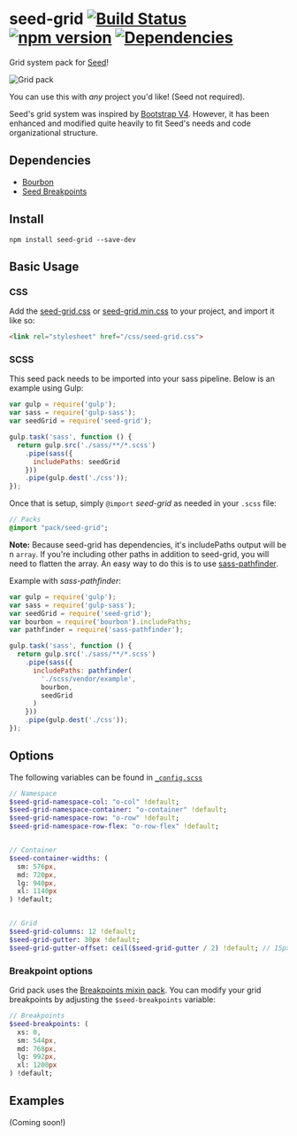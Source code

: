 # seed-grid [![Build Status](https://travis-ci.org/helpscout/seed-grid.svg?branch=master)](https://travis-ci.org/helpscout/seed-grid) [![npm version](https://badge.fury.io/js/seed-grid.svg)](https://badge.fury.io/js/seed-grid) [![Dependencies](https://david-dm.org/helpscout/seed-grid.svg)](https://david-dm.org/helpscout/seed-grid)
Grid system pack for [Seed](https://github.com/helpscout/seed)!

![Grid pack](https://raw.githubusercontent.com/helpscout/seed-grid/master/grid-pack.png)

You can use this with *any* project you'd like! (Seed not required).

Seed's grid system was inspired by [Bootstrap V4](https://github.com/twbs/bootstrap/tree/v4-dev).
However, it has been enhanced and modified quite heavily to fit Seed's needs and code organizational structure.

## Dependencies

* [Bourbon](https://github.com/thoughtbot/bourbon)
* [Seed Breakpoints](https://github.com/helpscout/seed-breakpoints)

## Install
```
npm install seed-grid --save-dev
```

## Basic Usage

### CSS
Add the [seed-grid.css](https://github.com/helpscout/seed-grid/blob/master/dist/seed-grid.css) or [seed-grid.min.css](https://github.com/helpscout/seed-grid/blob/master/dist/seed-grid.min.css) to your project, and import it like so:

```html
<link rel="stylesheet" href="/css/seed-grid.css">
```

### SCSS
This seed pack needs to be imported into your sass pipeline. Below is an example using Gulp:


```javascript
var gulp = require('gulp');
var sass = require('gulp-sass');
var seedGrid = require('seed-grid');

gulp.task('sass', function () {
  return gulp.src('./sass/**/*.scss')
    .pipe(sass({
      includePaths: seedGrid
    }))
    .pipe(gulp.dest('./css'));
});
```

Once that is setup, simply `@import` *seed-grid* as needed in your `.scss` file:

```sass
// Packs
@import "pack/seed-grid";
```

**Note:** Because seed-grid has dependencies, it's includePaths output will be n `array`. If you're including other paths in addition to seed-grid, you will need to flatten the array. An easy way to do this is to use [sass-pathfinder](https://github.com/itsjonq/sass-pathfinder).

Example with *sass-pathfinder*:

```javascript
var gulp = require('gulp');
var sass = require('gulp-sass');
var seedGrid = require('seed-grid');
var bourbon = require('bourbon').includePaths;
var pathfinder = require('sass-pathfinder');

gulp.task('sass', function () {
  return gulp.src('./sass/**/*.scss')
    .pipe(sass({
      includePaths: pathfinder(
        './scss/vendor/example',
        bourbon,
        seedGrid
      )
    }))
    .pipe(gulp.dest('./css'));
});
```

## Options

The following variables can be found in [`_config.scss`](https://github.com/helpscout/seed-grid/blob/master/scss/pack/_config.scss)

```sass
// Namespace
$seed-grid-namespace-col: "o-col" !default;
$seed-grid-namespace-container: "o-container" !default;
$seed-grid-namespace-row: "o-row" !default;
$seed-grid-namespace-row-flex: "o-row-flex" !default;


// Container
$seed-container-widths: (
  sm: 576px,
  md: 720px,
  lg: 940px,
  xl: 1140px
) !default;


// Grid
$seed-grid-columns: 12 !default;
$seed-grid-gutter: 30px !default;
$seed-grid-gutter-offset: ceil($seed-grid-gutter / 2) !default; // 15px
```

### Breakpoint options
Grid pack uses the [Breakpoints mixin pack](https://github.com/helpscout/seed-breakpoints). You can modify your grid breakpoints by adjusting the `$seed-breakpoints` variable:

```sass
// Breakpoints
$seed-breakpoints: (
  xs: 0,
  sm: 544px,
  md: 768px,
  lg: 992px,
  xl: 1200px
) !default;
```

## Examples

(Coming soon!)
